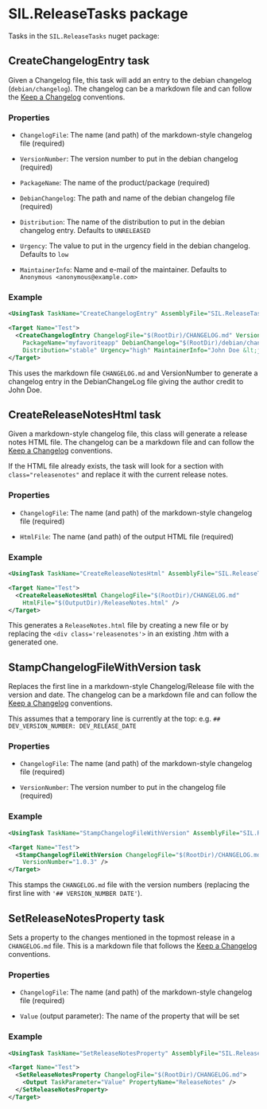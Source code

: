 # SIL.ReleaseTasks package

Tasks in the `SIL.ReleaseTasks` nuget package:

## CreateChangelogEntry task

Given a Changelog file, this task will add an entry to the debian changelog (`debian/changelog`).
The changelog can be a markdown file and can follow the
[Keep a Changelog](https://keepachangelog.com) conventions.

### Properties

- `ChangelogFile`: The name (and path) of the markdown-style changelog file (required)

- `VersionNumber`: The version number to put in the debian changelog (required)

- `PackageName`: The name of the product/package (required)

- `DebianChangelog`: The path and name of the debian changelog file (required)

- `Distribution`: The name of the distribution to put in the debian changelog entry. Defaults to
  `UNRELEASED`

- `Urgency`: The value to put in the urgency field in the debian changelog. Defaults to `low`

- `MaintainerInfo`: Name and e-mail of the maintainer. Defaults to
  `Anonymous <anonymous@example.com>`

### Example

```xml
<UsingTask TaskName="CreateChangelogEntry" AssemblyFile="SIL.ReleaseTasks.dll" />

<Target Name="Test">
  <CreateChangelogEntry ChangelogFile="$(RootDir)/CHANGELOG.md" VersionNumber="3.0.1"
    PackageName="myfavoriteapp" DebianChangelog="$(RootDir)/debian/changelog"
    Distribution="stable" Urgency="high" MaintainerInfo="John Doe &lt;john_doe@example.com&gt;" />
</Target>
```

This uses the markdown file `CHANGELOG.md` and VersionNumber to generate a changelog entry
in the DebianChangeLog file giving the author credit to John Doe.

## CreateReleaseNotesHtml task

Given a markdown-style changelog file, this class will generate a release notes HTML file. The
changelog can be a markdown file and can follow the [Keep a Changelog](https://keepachangelog.com)
conventions.

If the HTML file already exists, the task will look for a section with `class="releasenotes"`
and replace it with the current release notes.

### Properties

- `ChangelogFile`: The name (and path) of the markdown-style changelog file (required)

- `HtmlFile`: The name (and path) of the output HTML file (required)

### Example

```xml
<UsingTask TaskName="CreateReleaseNotesHtml" AssemblyFile="SIL.ReleaseTasks.dll" />

<Target Name="Test">
  <CreateReleaseNotesHtml ChangelogFile="$(RootDir)/CHANGELOG.md"
    HtmlFile="$(OutputDir)/ReleaseNotes.html" />
</Target>
```

This generates a `ReleaseNotes.html` file by creating a new file or by replacing the
`<div class='releasenotes'>` in an existing .htm with a generated one.

## StampChangelogFileWithVersion task

Replaces the first line in a markdown-style Changelog/Release file with the version and date. The
changelog can be a markdown file and can follow the [Keep a Changelog](https://keepachangelog.com)
conventions.

This assumes that a temporary line is currently at the top: e.g.
`## DEV_VERSION_NUMBER: DEV_RELEASE_DATE`

### Properties

- `ChangelogFile`: The name (and path) of the markdown-style changelog file (required)

- `VersionNumber`: The version number to put in the changelog file (required)

### Example

```xml
<UsingTask TaskName="StampChangelogFileWithVersion" AssemblyFile="SIL.ReleaseTasks.dll" />

<Target Name="Test">
  <StampChangelogFileWithVersion ChangelogFile="$(RootDir)/CHANGELOG.md"
    VersionNumber="1.0.3" />
</Target>
```

This stamps the `CHANGELOG.md` file with the version numbers (replacing the first line with
`'## VERSION_NUMBER DATE'`).

## SetReleaseNotesProperty task

Sets a property to the changes mentioned in the topmost release in a `CHANGELOG.md` file.
This is a markdown file that follows the [Keep a Changelog](https://keepachangelog.com)
conventions.

### Properties

- `ChangelogFile`: The name (and path) of the markdown-style changelog file (required)

- `Value` (output parameter): The name of the property that will be set

### Example

```xml
<UsingTask TaskName="SetReleaseNotesProperty" AssemblyFile="SIL.ReleaseTasks.dll" />

<Target Name="Test">
  <SetReleaseNotesProperty ChangelogFile="$(RootDir)/CHANGELOG.md">
    <Output TaskParameter="Value" PropertyName="ReleaseNotes" />
  </SetReleaseNotesProperty>
</Target>
```